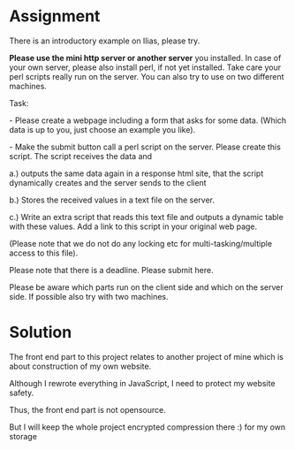 # Assignment

There is an introductory example on Ilias, please try.

**Please use the mini http server or another server** you installed. In case of your own server, please also install perl, if not yet installed. Take care your perl scripts really run on the server. You can also try to use on two different machines.

Task:

\- Please create a webpage including a form that asks for some data. (Which data is up to you, just choose an example you like).

\- Make the submit button call a perl script on the server. Please create this script. The script receives the data and

a.) outputs the same data again in a response html site, that the script dynamically creates and the server sends to the client 

b.) Stores the received values in a text file on the server.

c.) Write an extra script that reads this text file and outputs a dynamic table with these values. Add a link to this script in your original web page.

(Please note that we do not do any locking etc for multi-tasking/multiple access to this file).

Please note that there is a deadline. Please submit here.

Please be aware which parts run on the client side and which on the server side. If possible also try with two machines.

# Solution

The front end part to this project relates to another project of mine which is about construction of my own website.

Although I rewrote everything in JavaScript, I need to protect my website safety.

Thus, the front end part is not opensource.

But I will keep the whole project encrypted compression there :) for my own storage